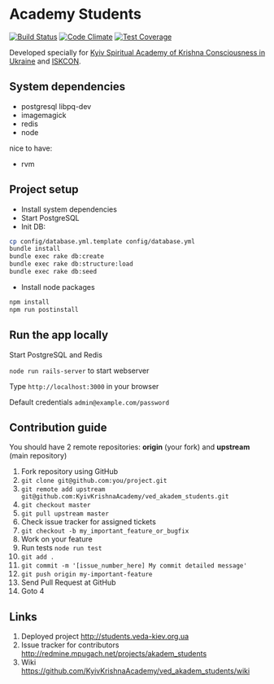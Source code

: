 # Academy Students

[![Build Status](https://secure.travis-ci.org/KyivKrishnaAcademy/ved_akadem_students.png?branch=master)](https://travis-ci.org/KyivKrishnaAcademy/ved_akadem_students)
[![Code Climate](https://codeclimate.com/github/KyivKrishnaAcademy/ved_akadem_students/badges/gpa.svg)](https://codeclimate.com/github/KyivKrishnaAcademy/ved_akadem_students)
[![Test Coverage](https://codeclimate.com/github/KyivKrishnaAcademy/ved_akadem_students/badges/coverage.svg)](https://codeclimate.com/github/KyivKrishnaAcademy/ved_akadem_students)

Developed specially for [Kyiv Spiritual Academy of Krishna Consciousness in Ukraine](http://veda-kiev.org.ua/) and [ISKCON](http://iskcon.com/).

## System dependencies
* postgresql libpq-dev
* imagemagick
* redis
* node

nice to have:
* rvm

## Project setup

* Install system dependencies
* Start PostgreSQL
* Init DB:
```bash
cp config/database.yml.template config/database.yml
bundle install
bundle exec rake db:create
bundle exec rake db:structure:load
bundle exec rake db:seed
```
* Install node packages
```bash
npm install
npm run postinstall
```

## Run the app locally

Start PostgreSQL and Redis

```node run rails-server``` to start webserver

Type ```http://localhost:3000``` in your browser

Default credentials ```admin@example.com/password```

## Contribution guide

You should have 2 remote repositories: **origin** (your fork) and **upstream** (main repository)

1. Fork repository using GitHub
2. ```git clone git@github.com:you/project.git```
3. ```git remote add upstream git@github.com:KyivKrishnaAcademy/ved_akadem_students.git```
4. ```git checkout master```
5. ```git pull upstream master```
6. Check issue tracker for assigned tickets
7. ```git checkout -b my_important_feature_or_bugfix```
8. Work on your feature
9. Run tests ```node run test```
10. ```git add .```
11. ```git commit -m '[issue_number_here] My commit detailed message'```
12. ```git push origin my-important-feature```
13. Send Pull Request at GitHub
14. Goto 4

## Links

1. Deployed project http://students.veda-kiev.org.ua
2. Issue tracker for contributors http://redmine.mpugach.net/projects/akadem_students
3. Wiki https://github.com/KyivKrishnaAcademy/ved_akadem_students/wiki
